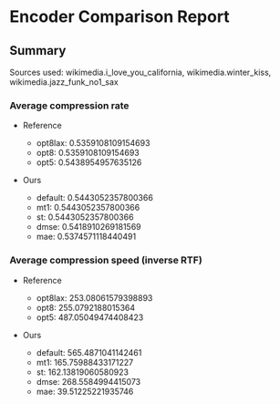 
# Encoder Comparison Report

## Summary

Sources used: wikimedia.i_love_you_california, wikimedia.winter_kiss, wikimedia.jazz_funk_no1_sax

### Average compression rate

  - Reference
    - opt8lax: 0.5359108109154693
    - opt8: 0.5359108109154693
    - opt5: 0.5438954957635126

  - Ours
    - default: 0.5443052357800366
    - mt1: 0.5443052357800366
    - st: 0.5443052357800366
    - dmse: 0.5418910269181569
    - mae: 0.5374571118440491


### Average compression speed (inverse RTF)
  - Reference
    - opt8lax: 253.08061579398893
    - opt8: 255.0792188015364
    - opt5: 487.05049474408423

  - Ours
    - default: 565.4871041142461
    - mt1: 165.75988433171227
    - st: 162.13819060580923
    - dmse: 268.5584994415073
    - mae: 39.51225221935746


